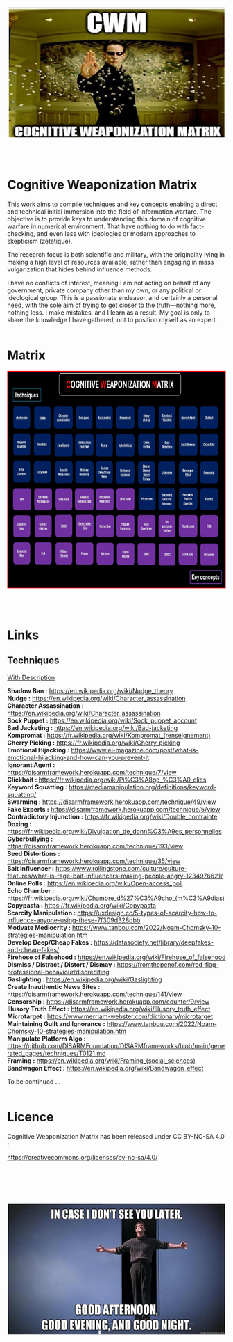 
<p align="center">
  <img width="500" height="300" src="./Image/matrix.jpg">
</p>

<br>
<br>

# Cognitive Weaponization Matrix


This work aims to compile techniques and key concepts enabling a direct and technical initial immersion into the field of information warfare.
The objective is to provide keys to understanding this domain of cognitive warfare in numerical environment. That have nothing to do with fact-checking, and even less with ideologies or modern approaches to skepticism (zététique). 

The research focus is both scientific and military, with the originality lying in making a high level of resources available, rather than engaging in mass vulgarization that hides behind influence methods.

I have no conflicts of interest, meaning I am not acting on behalf of any government, private company other than my own, or any political or ideological group. This is a passionate endeavor, and certainly a personal need, 
with the sole aim of trying to get closer to the truth—nothing more, nothing less. I make mistakes, and I learn as a result. My goal is only to share the knowledge I have gathered, not to position myself as an expert.
<br><br>

# Matrix

<p align="center">
  <img width="900" height="500" src="https://github.com/Anadema/BONE-FLAG/blob/main/Framework/CWM.jpg">
</p>
<br><br>


# Links

## Techniques

<a href="./Techniques/Technique_description.md">With Description</a><br>

<b>Shadow Ban :</b> https://en.wikipedia.org/wiki/Nudge_theory<br>
<b>Nudge :</b> https://en.wikipedia.org/wiki/Character_assassination<br>
<b>Character Assassination :</b> https://en.wikipedia.org/wiki/Character_assassination<br>
<b>Sock Puppet :</b> https://en.wikipedia.org/wiki/Sock_puppet_account<br>
<b>Bad Jacketing :</b> https://en.wikipedia.org/wiki/Bad-jacketing<br>
<b>Kompromat :</b> https://fr.wikipedia.org/wiki/Kompromat_(renseignement)<br>
<b>Cherry Picking :</b> https://fr.wikipedia.org/wiki/Cherry_picking<br>
<b>Emotional Hijacking :</b> https://www.ei-magazine.com/post/what-is-emotional-hijacking-and-how-can-you-prevent-it<br>
<b>Ignorant Agent :</b> https://disarmframework.herokuapp.com/technique/7/view<br>
<b>Clickbait :</b> https://fr.wikipedia.org/wiki/Pi%C3%A8ge_%C3%A0_clics<br>
<b>Keyword Squatting :</b> https://mediamanipulation.org/definitions/keyword-squatting/<br>
<b>Swarming :</b> https://disarmframework.herokuapp.com/technique/49/view<br>
<b>Fake Experts :</b> https://disarmframework.herokuapp.com/technique/5/view<br>
<b>Contradictory Injunction :</b> https://fr.wikipedia.org/wiki/Double_contrainte<br>
<b>Doxing :</b> https://fr.wikipedia.org/wiki/Divulgation_de_donn%C3%A9es_personnelles<br>
<b>Cyberbullying :</b> https://disarmframework.herokuapp.com/technique/193/view<br>
<b>Seed Distortions :</b> https://disarmframework.herokuapp.com/technique/35/view<br>
<b>Bait Influencer :</b> https://www.rollingstone.com/culture/culture-features/what-is-rage-bait-influencers-making-people-angry-1234976621/<br>
<b>Online Polls :</b> https://en.wikipedia.org/wiki/Open-access_poll<br>
<b>Echo Chamber :</b> https://fr.wikipedia.org/wiki/Chambre_d%27%C3%A9cho_(m%C3%A9dias)<br>
<b>Copypasta :</b> https://fr.wikipedia.org/wiki/Copypasta<br>
<b>Scarcity Manipulation :</b> https://uxdesign.cc/5-types-of-scarcity-how-to-influence-anyone-using-these-7f309d328dbb<br>
<b>Motivate Mediocrity :</b> https://www.tanbou.com/2022/Noam-Chomsky-10-strategies-manipulation.htm<br>
<b>Develop Deep/Cheap Fakes :</b> https://datasociety.net/library/deepfakes-and-cheap-fakes/<br>
<b>Firehose of Falsehood :</b> https://en.wikipedia.org/wiki/Firehose_of_falsehood<br>
<b>Dismiss / Distract / Distort / Dismay :</b> https://fromthepenof.com/red-flag-professional-behaviour/discrediting<br>
<b>Gaslighting :</b> https://en.wikipedia.org/wiki/Gaslighting<br>
<b>Create Inauthentic News Sites :</b> https://disarmframework.herokuapp.com/technique/141/view<br>
<b>Censorship :</b> https://disarmframework.herokuapp.com/counter/9/view<br>
<b>Illusory Truth Effect :</b> https://en.wikipedia.org/wiki/Illusory_truth_effect<br>
<b>Microtarget :</b> https://www.merriam-webster.com/dictionary/microtarget<br>
<b>Maintaining Guilt and Ignorance :</b> https://www.tanbou.com/2022/Noam-Chomsky-10-strategies-manipulation.htm<br>
<b>Manipulate Platform Algo :</b> https://github.com/DISARMFoundation/DISARMframeworks/blob/main/generated_pages/techniques/T0121.md<br>
<b>Framing :</b> https://en.wikipedia.org/wiki/Framing_(social_sciences)<br>
<b>Bandwagon Effect :</b> https://en.wikipedia.org/wiki/Bandwagon_effect<br>


To be continued ...
<br><br>

# Licence

Cognitive Weaponization Matrix has been released under CC BY-NC-SA 4.0 :

https://creativecommons.org/licenses/by-nc-sa/4.0/<br><br><br><br><br><br>

<p align="center">
  <img width="500" height="300" src="./Image/truman.jpg">
</p>
